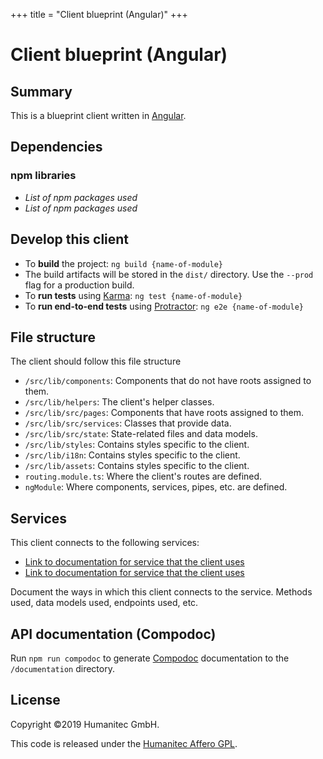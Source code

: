 +++
title = "Client blueprint (Angular)"
+++

# Client blueprint (Angular)

## Summary

This is a blueprint client written in [Angular](https://angularjs.org/). 

## Dependencies

### npm libraries

-  _List of npm packages used_
-  _List of npm packages used_

## Develop this client

-  To **build** the project: `ng build {name-of-module}`  
  -  The build artifacts will be stored in the `dist/` directory. Use the `--prod` flag for a production build.
-  To **run tests** using [Karma](https://karma-runner.github.io/0.13/index.html): `ng test {name-of-module}`
-  To **run end-to-end tests** using [Protractor](https://www.protractortest.org/#/): `ng e2e {name-of-module}`

## File structure

The client should follow this file structure

-  `/src/lib/components`: Components that do not have roots assigned to them.
-  `/src/lib/helpers`: The client's helper classes.
-  `/src/lib/src/pages`: Components that have roots assigned to them.
-  `/src/lib/src/services`: Classes that provide data.
-  `/src/lib/src/state`: State-related files and data models.
-  `/src/lib/styles`: Contains styles specific to the client.
-  `/src/lib/i18n`: Contains styles specific to the client.
-  `/src/lib/assets`: Contains styles specific to the client.
-  `routing.module.ts`: Where the client's routes are defined.
-  `ngModule`: Where components, services, pipes, etc. are defined.

## Services

This client connects to the following services:

-  [Link to documentation for service that the client uses](https://example.com)
-  [Link to documentation for service that the client uses](https://example.com)

Document the ways in which this client connects to the service. Methods used, data models used, endpoints used, etc.

## API documentation (Compodoc)

Run `npm run compodoc` to generate [Compodoc](https://compodoc.github.io/compodoc/) documentation to the `/documentation` directory.

## License

Copyright &#169;2019 Humanitec GmbH.

This code is released under the [Humanitec Affero GPL](LICENSE).
